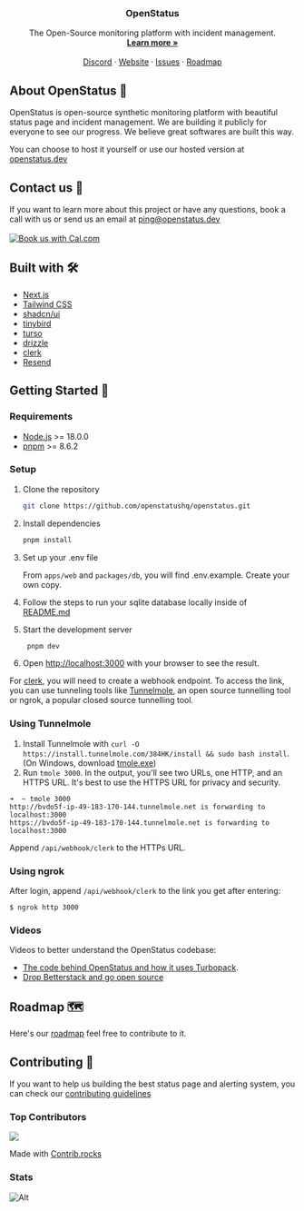 <p align="center" style="margin-top: 120px">

  <h3 align="center">OpenStatus</h3>

  <p align="center">
    The Open-Source monitoring platform with incident management.
    <br />
    <a href="https://www.openstatus.dev"><strong>Learn more »</strong></a>
    <br />
    <br />
    <a href="https://www.openstatus.dev/discord">Discord</a>
    ·
    <a href="https://www.openstatus.dev">Website</a>
    ·
    <a href="https://github.com/openstatushq/openstatus/issues">Issues</a>
    ·
    <a href="https://openstatus.productlane.com/roadmap">Roadmap</a>
  </p>
</p>

## About OpenStatus 🏓

OpenStatus is open-source synthetic monitoring platform with beautiful status
page and incident management. We are building it publicly for everyone to see
our progress. We believe great softwares are built this way.

You can choose to host it yourself or use our hosted version at
[openstatus.dev](https://www.openstatus.dev)

## Contact us 💌

If you want to learn more about this project or have any questions, book a call
with us or send us an email at [ping@openstatus.dev](mailto:ping@openstatus.dev)
<br/><br/>
<a href="https://cal.com/team/openstatus/30min"><img alt="Book us with Cal.com" src="https://cal.com/book-with-cal-dark.svg" /></a>

## Built with 🛠️

- [Next.js](https://nextjs.org/)
- [Tailwind CSS](https://tailwindcss.com/)
- [shadcn/ui](https://ui.shadcn.com/)
- [tinybird](http://tinybird.co/?ref=openstatus.dev)
- [turso](http://turso.tech/)
- [drizzle](https://orm.drizzle.team/)
- [clerk](https://clerk.com/)
- [Resend](https://resend.com/)

## Getting Started 🚀

### Requirements

- [Node.js](https://nodejs.org/en/) >= 18.0.0
- [pnpm](https://pnpm.io/) >= 8.6.2

### Setup

1. Clone the repository

   ```sh
   git clone https://github.com/openstatushq/openstatus.git
   ```

2. Install dependencies

   ```sh
   pnpm install
   ```

3. Set up your .env file

   From `apps/web` and `packages/db`, you will find .env.example. Create your
   own copy.

4. Follow the steps to run your sqlite database locally inside of
   [README.md](https://github.com/openstatusHQ/openstatus/blob/main/packages/db/README.md)

5. Start the development server

   ```sh
    pnpm dev
   ```

6. Open [http://localhost:3000](http://localhost:3000) with your browser to see
   the result.

For [clerk](https://clerk.com), you will need to create a webhook endpoint. To
access the link, you can use tunneling tools like
[Tunnelmole](https://github.com/robbie-cahill/tunnelmole-client), an open source
tunnelling tool or ngrok, a popular closed source tunnelling tool.

### Using Tunnelmole

1. Install Tunnelmole with
   `curl -O https://install.tunnelmole.com/384HK/install && sudo bash install`.
   (On Windows, download
   [tmole.exe](https://tunnelmole.com/downloads/tmole.exe))
2. Run `tmole 3000`. In the output, you'll see two URLs, one HTTP, and an HTTPS
   URL. It's best to use the HTTPS URL for privacy and security.

```
➜  ~ tmole 3000
http://bvdo5f-ip-49-183-170-144.tunnelmole.net is forwarding to localhost:3000
https://bvdo5f-ip-49-183-170-144.tunnelmole.net is forwarding to localhost:3000
```

Append `/api/webhook/clerk` to the HTTPs URL.

### Using ngrok

After login, append `/api/webhook/clerk` to the link you get after entering:

```
$ ngrok http 3000
```

### Videos

Videos to better understand the OpenStatus codebase:

- [The code behind OpenStatus and how it uses Turbopack](https://youtube.com/watch?v=PYfSJATE8v8).
- [Drop Betterstack and go open source](https://www.youtube.com/watch?v=PKag0USy3eQ)

## Roadmap 🗺️

Here's our [roadmap](https://openstatus.productlane.com/roadmap) feel free to
contribute to it.

## Contributing 🤝

If you want to help us building the best status page and alerting system, you
can check our
[contributing guidelines](https://github.com/openstatusHQ/openstatus/blob/main/CONTRIBUTING.MD)

### Top Contributors

<a href="https://github.com/openstatushq/openstatus/graphs/contributors">
  <img src="https://contrib.rocks/image?repo=openstatushq/openstatus" />
</a>

Made with [Contrib.rocks](https://contrib.rocks)

### Stats

![Alt](https://repobeats.axiom.co/api/embed/180eee159c0128f683a30f15f51ac35bdbd9fa44.svg "Repobeats analytics image")
